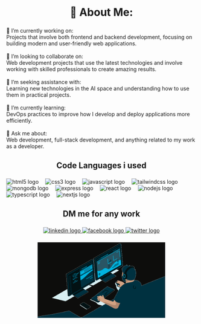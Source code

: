 <h1 align="center">💫 About Me:</h1>

###

<p align="left">🔭 I’m currently working on:<br>Projects that involve both frontend and backend development, focusing on building modern and user-friendly web applications.<br><br>👯 I’m looking to collaborate on:<br>Web development projects that use the latest technologies and involve working with skilled professionals to create amazing results.<br><br>🤝 I’m seeking assistance with:<br>Learning new technologies in the AI space and understanding how to use them in practical projects.<br><br>🌱 I’m currently learning:<br>DevOps practices to improve how I develop and deploy applications more efficiently.<br><br>💬 Ask me about:<br>Web development, full-stack development, and anything related to my work as a developer.</p>

###

<h2 align="center">Code Languages i used</h2>

###

<div align="left">
  <img src="https://img.shields.io/badge/HTML5-E34F26?logo=html5&logoColor=white&style=for-the-badge"  alt="html5 logo"  />
  <img width="10" />
  <img src="https://img.shields.io/badge/CSS3-1572B6?logo=css3&logoColor=white&style=for-the-badge"  alt="css3 logo"  />
  <img width="10" />
  <img src="https://img.shields.io/badge/JavaScript-F7DF1E?logo=javascript&logoColor=black&style=for-the-badge"  alt="javascript logo"  />
  <img width="10" />
  <img src="https://img.shields.io/badge/Tailwind CSS-06B6D4?logo=tailwindcss&logoColor=black&style=for-the-badge"  alt="tailwindcss logo"  />
  <img width="10" />
  <img src="https://img.shields.io/badge/MongoDB-47A248?logo=mongodb&logoColor=white&style=for-the-badge"  alt="mongodb logo"  />
  <img width="10" />
  <img src="https://img.shields.io/badge/Express-000000?logo=express&logoColor=white&style=for-the-badge"  alt="express logo"  />
  <img width="10" />
  <img src="https://img.shields.io/badge/React-61DAFB?logo=react&logoColor=black&style=for-the-badge"  alt="react logo"  />
  <img width="10" />
  <img src="https://img.shields.io/badge/Node.js-339933?logo=nodedotjs&logoColor=white&style=for-the-badge"  alt="nodejs logo"  />
  <img width="10" />
  <img src="https://img.shields.io/badge/TypeScript-3178C6?logo=typescript&logoColor=white&style=for-the-badge"  alt="typescript logo"  />
  <img width="10" />
  <img src="https://img.shields.io/badge/Next.js-000000?logo=nextdotjs&logoColor=white&style=for-the-badge"  alt="nextjs logo"  />
</div>

###

<h2 align="center">DM me for any work</h2>

###

<div align="center">
  <a href="https://www.linkedin.com/in/muhammadtanveerabbas/" target="_blank">
    <img src="https://img.shields.io/static/v1?message=LinkedIn&logo=linkedin&label=&color=0077B5&logoColor=white&labelColor=&style=for-the-badge"  alt="linkedin logo"  />
  </a>
  <a href="https://www.facebook.com/Muhammadtanveerabbasdev/" target="_blank">
    <img src="https://img.shields.io/static/v1?message=Facebook&logo=facebook&label=&color=1877F2&logoColor=white&labelColor=&style=for-the-badge"  alt="facebook logo"  />
  </a>
  <a href="https://twitter.com/M_TanveerAbbas" target="_blank">
    <img src="https://img.shields.io/static/v1?message=%20X%20(%20Twitter)&logo=twitter&label=&color=1DA1F2&logoColor=white&labelColor=&style=for-the-badge"  alt="twitter logo"  />
  </a>
</div>

###

<div align="center">
  <img height="200" src="https://raw.githubusercontent.com/Potential17/Potential17/master/user%20(2).gif"  />
</div>

###
